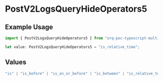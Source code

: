 # PostV2LogsQueryHideOperators5

## Example Usage

```typescript
import { PostV2LogsQueryHideOperators5 } from "orq-poc-typescript-multi-env-version/models/operations";

let value: PostV2LogsQueryHideOperators5 = "is_relative_time";
```

## Values

```typescript
"is" | "is_before" | "is_on_or_before" | "is_between" | "is_relative_today" | "is_relative_time" | "is_empty" | "is_not_empty"
```